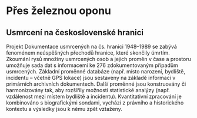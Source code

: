 # Přes železnou oponu 
## Usmrcení na československé hranici
Projekt Dokumentace usmrcených na čs. hranici 1948–1989 se zabývá fenoménem neúspěšných přechodů hranice, které skončily úmrtím. Zkoumání rysů množiny usmrcených osob a jejich proměn v čase a prostoru umožňuje sada dat s informacemi ke 276 zdokumentovaným případům usmrcených. Základní proměnné databáze (např. místo narození, bydliště, incidentu – včetně GPS lokace) jsou sestaveny na základě informací v primárních archivních dokumentech. Další proměnné jsou konstruovány či harmonizovány tak, aby rozšířily možnosti statistické analýzy (např. vzdálenost mezi místem bydliště a incidentu). Kvantitativní zpracování je kombinováno s biografickými sondami, vychází z právního a historického kontextu a výsledky jsou k němu zpět vztaženy.
